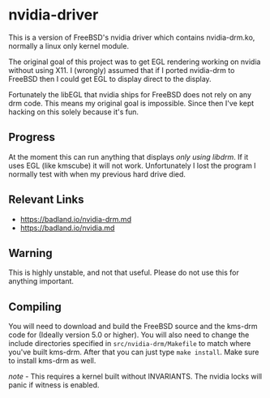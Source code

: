 # nvidia-driver

This is a version of FreeBSD's nvidia driver which contains
nvidia-drm.ko, normally a linux only kernel module.

The original goal of this project was to get EGL rendering working on
nvidia without using X11. I (wrongly) assumed that if I ported
nvidia-drm to FreeBSD then I could get EGL to display direct to the
display.

Fortunately the libEGL that nvidia ships for FreeBSD does not rely on
any drm code. This means my original goal is impossible. Since then
I've kept hacking on this solely because it's fun.

## Progress

At the moment this can run anything that displays *only using
libdrm*. If it uses EGL (like kmscube) it will not work. Unfortunately
I lost the program I normally test with when my previous hard drive died.

## Relevant Links
* https://badland.io/nvidia-drm.md
* https://badland.io/nvidia.md

## Warning
This is highly unstable, and not that useful. Please do not use this
for anything important.

## Compiling

You will need to download and build the FreeBSD source and the kms-drm code for
(Ideally version 5.0 or higher). You will also need to change
the include directories specified in `src/nvidia-drm/Makefile` to
match where you've built kms-drm. After that you can just type `make
install`. Make sure to install kms-drm as well.

*note* - This requires a kernel built without INVARIANTS. The nvidia
 locks will panic if witness is enabled.
